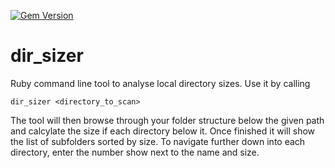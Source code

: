 [![Gem Version](https://badge.fury.io/rb/dir_sizer.svg)](https://badge.fury.io/rb/dir_sizer)

# dir_sizer
Ruby command line tool to analyse local directory sizes. Use it by calling 

`dir_sizer <directory_to_scan>`

The tool will then browse through your folder structure below the given path and calcylate the size if each directory below it. 
Once finished it will show the list of subfolders sorted by size. 
To navigate further down into each directory, enter the number show next to the name and size. 
